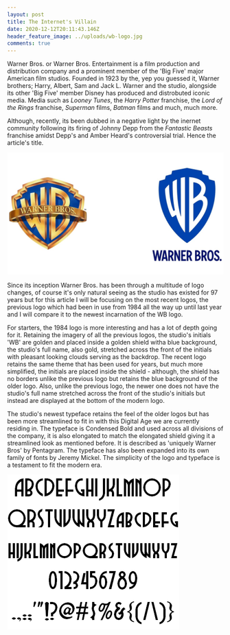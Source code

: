 ```yaml
---
layout: post
title: The Internet's Villain
date: 2020-12-12T20:11:43.146Z
header_feature_image: ../uploads/wb-logo.jpg
comments: true
---
```

Warner Bros. or Warner Bros. Entertainment is a film production and distribution company and a prominent member of the 'Big Five' major American film studios. Founded in 1923 by the, yep you guessed it, Warner brothers; Harry, Albert, Sam and Jack L. Warner and the studio, alongside its other 'Big Five' member Disney has produced and distrobuted iconic media. Media such as *Looney Tunes*, the *Harry Potter* franchise, the *Lord of the Rings* franchise, *Superman* films, *Batman* films and much, much more.

Although, recently, its been dubbed in a negative light by the inernet community following its firing of Johnny Depp from the *Fantastic Beasts* franchise amidst Depp's and Amber Heard's controversial trial. Hence the article's title.

![WB's Old and New logo](../uploads/wb-logo-2.jpg)

Since its inception Warner Bros. has been through a multitude of logo changes, of course it's only natural seeing as the studio has existed for 97 years but for this article I will be focusing on the most recent logos, the previous logo which had been in use from 1984 all the way up until last year and I will compare it to the newest incarnation of the WB logo.

For starters, the 1984 logo is more interesting and has a lot of depth going for it. Retaining the imagery of all the previous logos, the studio's initials 'WB' are golden and placed inside a golden shield witha blue background, the studio's full name, also gold, stretched across the front of the initials with pleasant looking clouds serving as the backdrop. The recent logo retains the same theme that has been used for years, but much more simplified, the initials are placed inside the shield - although, the shield has no borders unlike the previous logo but retains the blue background of the older logo. Also, unlike the previous logo, the newer one does not have the studio's full name stretched across the front of the studio's initials but instead are displayed at the bottom of the modern logo.

The studio's newest typeface retains the feel of the older logos but has been more streamlined to fit in with this Digital Age we are currently residing in. The typeface is Condensed Bold and used across all divisions of the company, it is also elongated to match the elongated shield giving it a streamlined look as mentioned before. It is described as 'uniquely Warner Bros' by Pentagram. The typeface has also been expanded into its own family of fonts by Jeremy Mickel. The simplicity of the logo and typeface is a testament to fit the modern era.

![](../uploads/dubba-dubba.png)